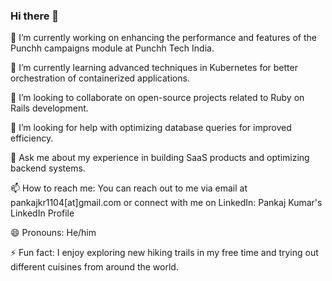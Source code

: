 ### Hi there 👋

🔭 I’m currently working on enhancing the performance and features of the Punchh campaigns module at Punchh Tech India.

🌱 I’m currently learning advanced techniques in Kubernetes for better orchestration of containerized applications.

👯 I’m looking to collaborate on open-source projects related to Ruby on Rails development.

🤔 I’m looking for help with optimizing database queries for improved efficiency.

💬 Ask me about my experience in building SaaS products and optimizing backend systems.

📫 How to reach me: You can reach out to me via email at pankajkr1104[at]gmail.com or connect with me on LinkedIn: Pankaj Kumar's LinkedIn Profile

😄 Pronouns: He/him

⚡ Fun fact: I enjoy exploring new hiking trails in my free time and trying out different cuisines from around the world.

